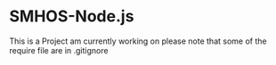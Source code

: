 # SMHOS-Node.js
This is a Project am currently working on
please note that some of the require file are in .gitignore
